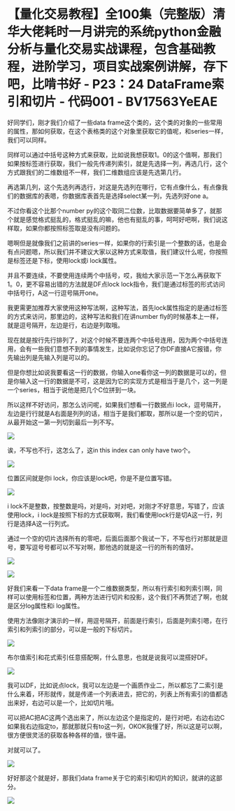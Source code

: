 # 【量化交易教程】全100集（完整版）清华大佬耗时一月讲完的系统python金融分析与量化交易实战课程，包含基础教程，进阶学习，项目实战案例讲解，存下吧，比啃书好 - P23：24 DataFrame索引和切片 - 代码001 - BV17563YeEAE

好同学们，刚才我们介绍了一些data frame这个类的，这个类的对象的一些常用的属性，那如何获取，在这个表格类的这个对象里获取它的值呢，和series一样，我们可以同样。

同样可以通过中括号这种方式来获取，比如说我想获取1。0的这个值啊，那我们如果按标签进行获取，我们一般先传递列索引，就是先选择一列，再选几行，这个方式跟我们的二维数组不一样，我们二维数组应该是先选第几行。

再选第几列，这个先选列再选行，对这是先选列在哪行，它有点像什么，有点像我们的数据库的表嗯，你数据库表首先是选择select某一列，先选列好one a。

不过你看这个比那个number py的这个取同二位数，比取数据要简单多了，就那个就是感觉格式挺乱的，格式挺乱的嘛，他也有挺乱的事，呵呵好吧啊，我们说这样取，如果你都按照标签取是没有问题的。

嗯啊但是就像我们之前讲的series一样，如果你的行索引是一个整数的话，也是会有点问题嗯，所以我们并不建议大家以这种方式来取值，我们建议什么呢，你按照是标签还是下标，使用lock或i lock属性。

并且不要连续，不要使用连续两个中括号，哎，我给大家示范一下怎么再获取下1。0，更不容易出错的方法就是DF点lock lock指令，我们是通过标签的形式访问中括号行，A这一行逗号隔开one。

我更需更加推荐大家使用这种写法啊，这种写法，首先lock属性指定的是通过标签的方式来访问，那里边的，这种写法和我们在讲number fly的时候基本上一样，就是逗号隔开，左边是行，右边是列取哦。

现在就是按行先行排列了，对这个时候不要连两个中括号连用，因为两个中括号连用，会有一些我们意想不到的事情发生，比如说你忘记了你DF直接A它报错，你先输出列是先输入列是可以的。

但是你想比如说我要看这一行的数据，你输入one看你这一列的数据是可以的，但是你输入这一行的数据是不可，这是因为它的实现方式是相当于是几个，这一列是一个series，相当于说他是把几个C位拼到一块。

所以这样不好访问，那怎么访问呢，如果我们想看一行数据点i lock，逗号隔开，左边是行行就是A右面是列列的话，相当于是我们都取，那所以是一个空的切片，从最开始这一第一列切到最后一列不写。



![](img/210c04bd70d660f095c893cdbb8a098c_1.png)

诶，不写也不行，这怎么了，这in this index can only have two个。

![](img/210c04bd70d660f095c893cdbb8a098c_3.png)

位置区间就是你i lock，你应该是lock吧，你是不是位置写错。

![](img/210c04bd70d660f095c893cdbb8a098c_5.png)

i lock不是整数，按整数是吗，对是吗，对对吧，对刚才不好意思，写错了，应该使用lock，i lock是按照下标的方式获取啊，我们看使用lock行是切A这一行，列行是选择A这一行列式。

通过一个空的切片选择所有的零吧，后面后面那个我试一下，不写也行对那就是逗号，要写逗号号都可以不写对啊，那他选的就是这一行的所有的值好。



![](img/210c04bd70d660f095c893cdbb8a098c_7.png)

![](img/210c04bd70d660f095c893cdbb8a098c_8.png)

好我们来看一下data frame是一个二维数据类型，所以有行索引和列索引啊，同样可以使用标签和位置，两种方法进行切片和投影，这个我们不再赘述了啊，也就是区分log属性和i log属性。

使用方法像刚才演示的一样，用逗号隔开，前面是行索引，后面是列索引嗯，在行索引和列索引的部分，可以是一般的下标切片。



![](img/210c04bd70d660f095c893cdbb8a098c_10.png)

布尔值索引和花式索引任意搭配啊，什么意思，也就是说我可以混搭好DF。

![](img/210c04bd70d660f095c893cdbb8a098c_12.png)

我可以DF，比如说点lock，我可以左边是一个画质作业二，所以都忘了二索引是什么来着，环形就传，就是传递一个列表进去，把它的，列表上所有索引的值都选出来好，右边可以是一个，比如切片哦。

可以把AC把AC这两个选出来了，所以左边这个是指定的，是行对吧，右边右边C如果我右边指定to，那就那就只有to这一列，OKOK我懂了好，所以这是可以啊，很方便很灵活的获取各种各样的值，很牛逼。

对就可以了。

![](img/210c04bd70d660f095c893cdbb8a098c_14.png)

好好那这个就是好，那我们data frame关于它的索引和切片的知识，就讲的这部分。

![](img/210c04bd70d660f095c893cdbb8a098c_16.png)